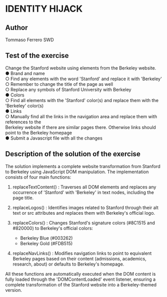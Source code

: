 # IDENTITY HIJACK

## Author

Tommaso Ferrero SWD

## Test of the exercise

Change the Stanford website using elements from the  Berkeley website.  
● Brand and name  
 ○ Find any elements with the word 'Stanford' and replace it with 'Berkeley'  
 ○ Remember to change the title of the page as well  
 ○ Replace any symbols of Stanford University with Berkeley  
 ● Colors  
 ○ Find all elements with the 'Stanford' color(s) and replace them with the 'Berkeley' color(s)  
 ● Links  
 ○ Manually find all the links in the navigation area and replace them with references to the   
Berkeley website if there are similar pages there. Otherwise links should point to the 
Berkeley homepage  
 ● Submit a Javascript file with all the changes  

## Description of the solution of the exercise

The solution implements a complete website transformation from Stanford to Berkeley using JavaScript DOM manipulation. The implementation consists of four main functions:

1. replaceTextContent() : Traverses all DOM elements and replaces any occurrence of 'Stanford' with 'Berkeley' in text nodes, including the page title.

2. replaceLogos() : Identifies images related to Stanford through their alt text or src attributes and replaces them with Berkeley's official logo.

3. replaceColors() : Changes Stanford's signature colors (#8C1515 and #820000) to Berkeley's official colors:
   
   - Berkeley Blue (#003262)
   - Berkeley Gold (#FDB515)

4. replaceNavLinks() : Modifies navigation links to point to equivalent Berkeley pages based on their content (admissions, academics, research, about) or defaults to Berkeley's homepage.  

All these functions are automatically executed when the DOM content is fully loaded through the 'DOMContentLoaded' event listener, ensuring a complete transformation of the Stanford website into a Berkeley-themed version.